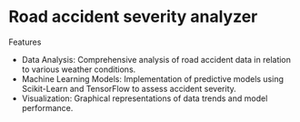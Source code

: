 # Road accident severity analyzer

Features
- Data Analysis: Comprehensive analysis of road accident data in relation to various weather conditions.
- Machine Learning Models: Implementation of predictive models using Scikit-Learn and TensorFlow to assess accident severity.
- Visualization: Graphical representations of data trends and model performance.
